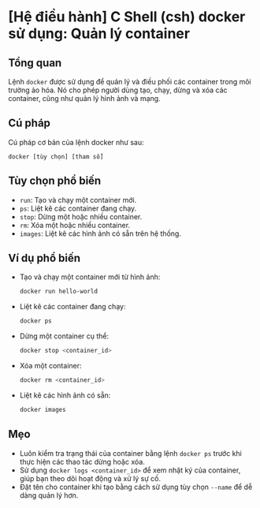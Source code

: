 # [Hệ điều hành] C Shell (csh) docker sử dụng: Quản lý container

## Tổng quan
Lệnh `docker` được sử dụng để quản lý và điều phối các container trong môi trường ảo hóa. Nó cho phép người dùng tạo, chạy, dừng và xóa các container, cũng như quản lý hình ảnh và mạng.

## Cú pháp
Cú pháp cơ bản của lệnh docker như sau:
```
docker [tùy chọn] [tham số]
```

## Tùy chọn phổ biến
- `run`: Tạo và chạy một container mới.
- `ps`: Liệt kê các container đang chạy.
- `stop`: Dừng một hoặc nhiều container.
- `rm`: Xóa một hoặc nhiều container.
- `images`: Liệt kê các hình ảnh có sẵn trên hệ thống.

## Ví dụ phổ biến
- Tạo và chạy một container mới từ hình ảnh:
  ```bash
  docker run hello-world
  ```

- Liệt kê các container đang chạy:
  ```bash
  docker ps
  ```

- Dừng một container cụ thể:
  ```bash
  docker stop <container_id>
  ```

- Xóa một container:
  ```bash
  docker rm <container_id>
  ```

- Liệt kê các hình ảnh có sẵn:
  ```bash
  docker images
  ```

## Mẹo
- Luôn kiểm tra trạng thái của container bằng lệnh `docker ps` trước khi thực hiện các thao tác dừng hoặc xóa.
- Sử dụng `docker logs <container_id>` để xem nhật ký của container, giúp bạn theo dõi hoạt động và xử lý sự cố.
- Đặt tên cho container khi tạo bằng cách sử dụng tùy chọn `--name` để dễ dàng quản lý hơn.